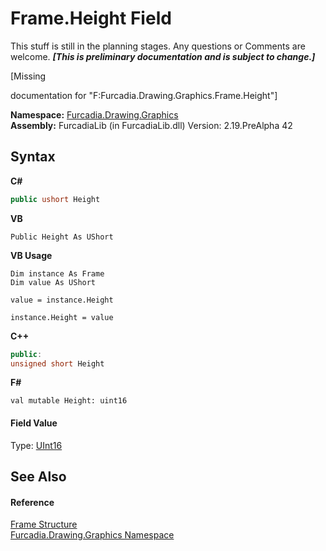 # Frame.Height Field
This stuff is still in the planning stages. Any questions or Comments are welcome. _**\[This is preliminary documentation and is subject to change.\]**_

\[Missing <summary> documentation for "F:Furcadia.Drawing.Graphics.Frame.Height"\]

**Namespace:**&nbsp;<a href="N_Furcadia_Drawing_Graphics">Furcadia.Drawing.Graphics</a><br />**Assembly:**&nbsp;FurcadiaLib (in FurcadiaLib.dll) Version: 2.19.PreAlpha 42

## Syntax

**C#**<br />
``` C#
public ushort Height
```

**VB**<br />
``` VB
Public Height As UShort
```

**VB Usage**<br />
``` VB Usage
Dim instance As Frame
Dim value As UShort

value = instance.Height

instance.Height = value
```

**C++**<br />
``` C++
public:
unsigned short Height
```

**F#**<br />
``` F#
val mutable Height: uint16
```


#### Field Value
Type: <a href="http://msdn2.microsoft.com/en-us/library/s6eyk10z" target="_blank">UInt16</a>

## See Also


#### Reference
<a href="T_Furcadia_Drawing_Graphics_Frame">Frame Structure</a><br /><a href="N_Furcadia_Drawing_Graphics">Furcadia.Drawing.Graphics Namespace</a><br />